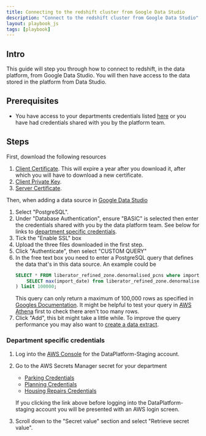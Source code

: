```yaml
---
title: Connecting to the redshift cluster from Google Data Studio
description: "Connect to the redshift cluster from Google Data Studio"
layout: playbook_js
tags: [playbook]
---
```


## Intro

This guide will step you through how to connect to redshift, in the data platform, from Google Data Studio. You will then have access to the data stored in the platform from Data Studio.

## Prerequisites

- You have access to your departments credentials listed [here](#department-specific-credentials) or you have had credentials shared with you by the platform team.

## Steps

First, download the following resources

1. [Client Certificate][client_certificate]. This will expire a year after you download it, after which you will have to download a new certificate.
1. [Client Private Key][client_private_key].
1. [Server Certificate][server_certificate].

Then, when adding a data source in [Google Data Studio][google_data_studio]

1.  Select "PostgreSQL".
1.  Under "Database Authentication", ensure "BASIC" is selected then enter the credentials shared with you by the data platform team. See below for links to [department specific credentials](#department-specific-credentials).
1.  Tick the "Enable SSL" box
1.  Upload the three files downloaded in the first step.
1.  Click "Authenticate", then select "CUSTOM QUERY"
1.  In the free text box you need to enter a PostgreSQL query that defines the data that's in this data source. An example could be
    ```sql
    SELECT * FROM liberator_refined_zone.denormalised_pcns where import_date = (
        SELECT max(import_date) from liberator_refined_zone.denormalised_pcns
    ) limit 100000;
    ```
    This query can only return a maximum of 100,000 rows as specified in [Googles Documentation](https://support.google.com/datastudio/answer/7288010?hl=en#zippy=%2Cin-this-article). It might be helpful to test your query in [AWS Athena][aws_athena] first to check there aren't too many rows.
1.  Click "Add", this bit might take a little while. To improve the query performance you may also want to [create a data extract][data extract].

### Department specific credentials

1. Log into the [AWS Console][aws_sso_link] for the DataPlatform-Staging account.

1. Go to the AWS Secrets Manager secret for your department

   - [Parking Credentials][parking_user_secret_staging]
   - [Planning Credentials][planning_user_secret_staging]
   - [Housing Repairs Credentials][housing_repairs_user_secret_staging]

   If you clicking the link above before logging into the DataPlatform-staging account you will be presented with an
   AWS login screen.

1. Scroll down to the "Secret value" section and select "Retrieve secret value".

[client_certificate]: https://dataplatform-stg-ssl-connection-resources.s3.eu-west-2.amazonaws.com/client_certificate.crt
[client_private_key]: https://dataplatform-stg-ssl-connection-resources.s3.eu-west-2.amazonaws.com/client_private_key.key
[server_certificate]: https://s3.amazonaws.com/redshift-downloads/redshift-ca-bundle.crt
[aws_sso_link]: https://hackney.awsapps.com/start/#/
[parking_user_secret_staging]: https://eu-west-2.console.aws.amazon.com/secretsmanager/home?region=eu-west-2#!/secret?name=dataplatform-stg%2Fparking%2Fredshift-cluster-user20211116150110800200000001
[planning_user_secret_staging]: https://eu-west-2.console.aws.amazon.com/secretsmanager/home?region=eu-west-2#!/secret?name=dataplatform-stg%2Fplanning%2Fredshift-cluster-user20211116150112018900000006
[housing_repairs_user_secret_staging]: https://eu-west-2.console.aws.amazon.com/secretsmanager/home?region=eu-west-2#!/secret?name=dataplatform-stg%2Fhousing-repairs%2Fredshift-cluster-user20211116150111083800000002
[google_data_studio]: https://datastudio.google.com/u/0/datasources/create/
[aws_athena]: https://eu-west-2.console.aws.amazon.com/athena/home?region=eu-west-2#query
[data extract]: https://lbhackney-it.github.io/Data-Platform-Playbook/playbook/querying-and-analysing-data/create_a_data_extract_in_GDS/
